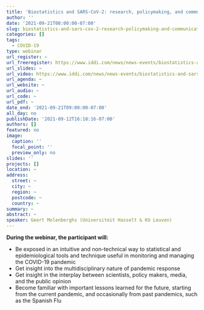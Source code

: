 ```yaml
---
title: 'Biostatistics and SARS-CoV-2: research, policymaking, and communication '
author: ''
date: '2021-09-21T08:00:00-07:00'
slug: biostatistics-and-sars-cov-2-research-policymaking-and-communication
categories: []
tags: 
  - COVID-19
type: webinar
url_register: ~
url_freeregister: https://www.iddi.com/news/news-events/biostatistics-and-sars-cov-2/
url_slides: ~
url_video: https://www.iddi.com/news/news-events/biostatistics-and-sars-cov-2/
url_agenda: ~
url_website: ~
url_audio: ~
url_code: ~
url_pdf: ~
date_end: '2021-09-21T09:00:00-07:00'
all_day: no
publishDate: '2021-09-12T16:18:16-07:00'
authors: []
featured: no
image:
  caption: ''
  focal_point: ''
  preview_only: no
slides: ''
projects: []
location: ~
address:
  street: ~
  city: ~
  region: ~
  postcode: ~
  country: ~
summary: ~
abstract: ~
speaker: Geert Molenberghs (Universiteit Hasselt & KU Leuven)
---
```

<!--more-->
**During the webinar, the participant will:**  

- Be exposed in an intuitive and non-technical way to statistical and epidemiological tools and technique useful in monitoring and managing the COVID-19 pandemic    
- Get insight into the multidisciplinary nature of pandemic response    
- Get insight in the interplay between scientists, policy makers, media, and the public opinion  
- Become familiar with important lessons learned for the future, starting from the current pandemic, and occasionally from past pandemics, such as the Spanish Flu  